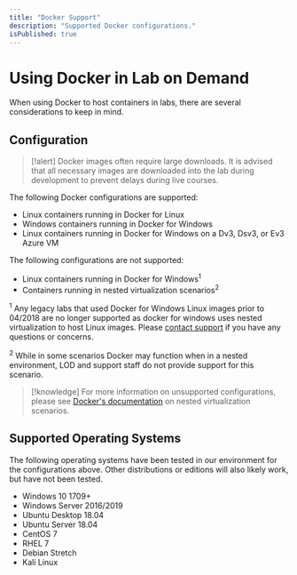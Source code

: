 ```yaml
---
title: "Docker Support"
description: "Supported Docker configurations."
isPublished: true
---
```


# Using Docker in Lab on Demand

When using Docker to host containers in labs, there are several considerations to keep in mind.

## Configuration

>[!alert] Docker images often require large downloads. It is advised that all necessary images are downloaded into the lab during development to prevent delays during live courses.

The following Docker configurations are supported:

- Linux containers running in Docker for Linux
- Windows containers running in Docker for Windows
- Linux containers running in Docker for Windows on a Dv3, Dsv3, or Ev3 Azure VM

The following configurations are not supported:

- Linux containers running in Docker for Windows<sup>1</sup>
- Containers running in nested virtualization scenarios<sup>2</sup>

<sup>1</sup> Any legacy labs that used Docker for Windows Linux images prior to 04/2018 are no longer supported as docker for windows uses nested virtualization to host Linux images. Please [contact support](https://www.learnondemandsystems.com/customer-support/) if you have any questions or concerns.

<sup>2</sup> While in some scenarios Docker may function when in a nested environment, LOD and support staff do not provide support for this scenario.

>[!knowledge] For more information on unsupported configurations, please see [Docker's documentation](https://docs.docker.com/docker-for-windows/troubleshoot/#running-docker-desktop-for-windows-in-nested-virtualization-scenarios) on nested virtualization scenarios.

## Supported Operating Systems

The following operating systems have been tested in our environment for the configurations above. Other distributions or editions will also likely work, but have not been tested.

- Windows 10 1709+
- Windows Server 2016/2019
- Ubuntu Desktop 18.04
- Ubuntu Server 18.04
- CentOS 7
- RHEL 7
- Debian Stretch
- Kali Linux
